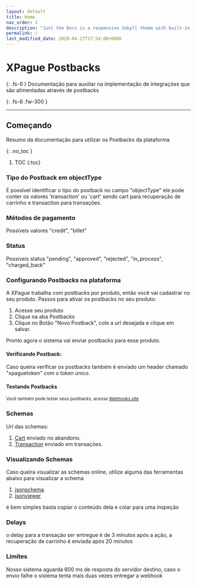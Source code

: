 ```yaml
---
layout: default
title: Home
nav_order: 1
description: "Just the Docs is a responsive Jekyll theme with built-in search that is easily customizable and hosted on GitHub Pages."
permalink: /
last_modified_date: 2020-04-27T17:54:08+0000
---
```


# XPague Postbacks
{: .fs-9 }
Documentação para auxiliar na implementação de integrações que são alimentadas através de postbacks

{: .fs-6 .fw-300 }


---

## Começando

Resumo da documentação para utilizar os Postbacks da plataforma

{: .no_toc  }

1. TOC
{:toc}


### Tipo do Postback em objectType 
É possível identificar o tipo do postback no campo "objectType" ele pode conter os valores  'transaction' ou 'cart' sendo cart para recuperação de carrinho e transaction para transações.


### Métodos de pagamento 
Possíveis valores
"credit", "billet" 


### Status 
Possíveis status
"pending", "approved", "rejected", "in_process", "charged_back" 



### Configurando Postbacks na plataforma

A XPague trabalha com postbacks por produto, então você vai cadastrar no seu produto.
Passos para ativar os postbacks no seu produto:
1. Acesse seu produto
2. Clique na aba Postbacks
3. Clique no Botão "Novo Postback", cole a url desejada e clique em salvar.


Pronto agora o sistema vai enviar postbacks para esse produto.
#### Verificando Postback:

Caso queira verificar os postbacks também é enviado um header chamado "xpaguetoken" com o token único.

#### Testando Postbacks
<small>Você também pode testar seus postbacks, acesse  [Webhooks.site](https://webhook.site/)</small>


### Schemas

Url das schemas:
1. [Cart](https://pagamento.xpague.com/core/postback-schema-cart.json) enviado no abandono.
2. [Transaction](https://pagamento.xpague.com/core/postback-schema-transaction.json) enviado em transações.


### Visualizando Schemas
Caso queira visualizar as schemas online, utilize alguma das ferramentas abaixo para visualizar a schema
1. [jsonschema](https://jsonschema.net)
2. [jsonviewer](https://codebeautify.org/jsonviewer/c6a219)

é bem simples  basta copiar o conteúdo dela e colar para uma inspeção


### Delays 
o delay para a transação ser entregue é de 3 minutos após a ação, a recuperação de carrinho é enviada após 20 minutos

### Limites
Nosso sistema aguarda 600 ms de resposta do servidor destino, caso o envio falhe o sistema tenta mais duas vezes entregar a webhook